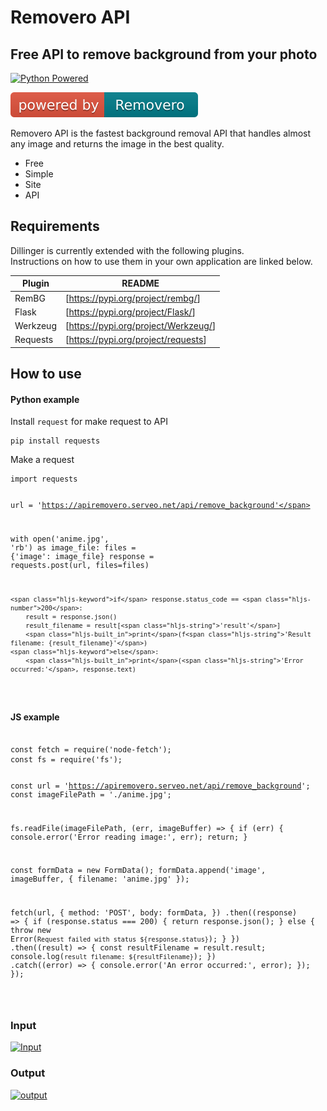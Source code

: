 <h1 class="code-line" data-line-start=0 data-line-end=1 ><a id="Removero_API_0"></a>Removero API</h1>
<h2 class="code-line" data-line-start=1 data-line-end=2 ><a id="__Free___API_to_remove_background_from_your_photo_1"></a><strong>Free</strong> API to remove background from your photo</h2>
<p class="has-line-data" data-line-start="3" data-line-end="4"><a href="https://www.python.org/"><img src="https://www.python.org/static/img/psf-logo@2x.png" alt="Python Powered"></a></p>
<p class="has-line-data" data-line-start="5" data-line-end="6"><a href="https://removero.serveo.net/"><img src="https://raw.githubusercontent.com/fandercompany/removero-api/main/build.svg" alt="Build Status"></a></p>
<p class="has-line-data" data-line-start="7" data-line-end="8">Removero API is the fastest background removal API that handles almost any image and returns the image in the best quality.</p>
<ul>
<li class="has-line-data" data-line-start="9" data-line-end="10">Free</li>
<li class="has-line-data" data-line-start="10" data-line-end="11">Simple</li>
<li class="has-line-data" data-line-start="11" data-line-end="12">Site</li>
<li class="has-line-data" data-line-start="12" data-line-end="14">API</li>
</ul>
<h2 class="code-line" data-line-start=14 data-line-end=15 ><a id="Requirements_14"></a>Requirements</h2>
<p class="has-line-data" data-line-start="16" data-line-end="18">Dillinger is currently extended with the following plugins.<br>
Instructions on how to use them in your own application are linked below.</p>
<table class="table table-striped table-bordered">
<thead>
<tr>
<th>Plugin</th>
<th>README</th>
</tr>
</thead>
<tbody>
<tr>
<td>RemBG</td>
<td>[<a href="https://pypi.org/project/rembg/">https://pypi.org/project/rembg/</a>]</td>
</tr>
<tr>
<td>Flask</td>
<td>[<a href="https://pypi.org/project/Flask/">https://pypi.org/project/Flask/</a>]</td>
</tr>
<tr>
<td>Werkzeug</td>
<td>[<a href="https://pypi.org/project/Werkzeug/">https://pypi.org/project/Werkzeug/</a>]</td>
</tr>
<tr>
<td>Requests</td>
<td>[<a href="https://pypi.org/project/requests">https://pypi.org/project/requests</a>]</td>
</tr>
</tbody>
</table>
<h2 class="code-line" data-line-start=26 data-line-end=27 ><a id="How_to_use_26"></a>How to use</h2>
<h4 class="code-line" data-line-start=27 data-line-end=28 ><a id="Python_example_27"></a>Python example</h4>
<p class="has-line-data" data-line-start="29" data-line-end="30">Install <code>request</code> for make request to API</p>
<pre><code class="has-line-data" data-line-start="32" data-line-end="34" class="language-sh">pip install requests
</code></pre>
<p class="has-line-data" data-line-start="35" data-line-end="36">Make a request</p>
<pre><code class="has-line-data" data-line-start="38" data-line-end="53" class="language-sh">import requests

url = <span class="hljs-string">'https://apiremovero.serveo.net/api/remove_background'</span>

with open(<span class="hljs-string">'anime.jpg'</span>, <span class="hljs-string">'rb'</span>) as image_file:
    files = {<span class="hljs-string">'image'</span>: image_file}
    response = requests.post(url, files=files)

    <span class="hljs-keyword">if</span> response.status_code == <span class="hljs-number">200</span>:
        result = response.json()
        result_filename = result[<span class="hljs-string">'result'</span>]
        <span class="hljs-built_in">print</span>(f<span class="hljs-string">'Result filename: {result_filename}'</span>)
    <span class="hljs-keyword">else</span>:
        <span class="hljs-built_in">print</span>(<span class="hljs-string">'Error occurred:'</span>, response.text)
</code></pre>
<h4 class="code-line" data-line-start=54 data-line-end=55 ><a id="JS_example_54"></a>JS example</h4>
<pre><code class="has-line-data" data-line-start="57" data-line-end="94" class="language-sh">
const fetch = require('node-fetch');
const fs = require('fs');

const url = 'https://apiremovero.serveo.net/api/remove_background';
const imageFilePath = './anime.jpg';

fs.readFile(imageFilePath, (err, imageBuffer) => {
  if (err) {
    console.error('Error reading image:', err);
    return;
  }

  const formData = new FormData();
  formData.append('image', imageBuffer, { filename: 'anime.jpg' });

  fetch(url, {
    method: 'POST',
    body: formData,
  })
    .then((response) => {
      if (response.status === 200) {
        return response.json();
      } else {
        throw new Error(`Request failed with status ${response.status}`);
      }
    })
    .then((result) => {
      const resultFilename = result.result;
      console.log(`result filename: ${resultFilename}`);
    })
    .catch((error) => {
      console.error('An error occurred:', error);
    });
});


</code></pre>
<h3 class="code-line" data-line-start=94 data-line-end=95 ><a id="Input_94"></a>Input</h3>
<p class="has-line-data" data-line-start="95" data-line-end="96"><a href="https://apiremovero.serveo.net/static/anime.jpg"><img src="https://apiremovero.serveo.net/static/anime.jpg" alt="Input"></a></p>
<h3 class="code-line" data-line-start=97 data-line-end=98 ><a id="Output_97"></a>Output</h3>
<p class="has-line-data" data-line-start="98" data-line-end="99"><a href="https://apiremovero.serveo.net/static/anime.jpg"><img src="https://apiremovero.serveo.net/static/result_anime.jpg" alt="output"></a></p>

